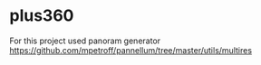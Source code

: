# plus360

For this project used panoram generator https://github.com/mpetroff/pannellum/tree/master/utils/multires